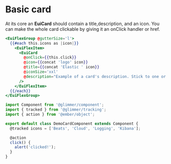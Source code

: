 # Basic card

<EuiText>
<p>At its core an <strong>EuiCard</strong> should contain a <EuiCode @language="text">title</EuiCode>,<EuiCode @language="text">description</EuiCode>, and an <EuiCode @language="text">icon</EuiCode>. You can make the whole card clickable by giving it an <EuiCode @language="text">onClick</EuiCode> handler or <EuiCode @language="text">href</EuiCode>.</p>
</EuiText>

```hbs template
<EuiFlexGroup @gutterSize='l'>
  {{#each this.icons as |icon|}}
    <EuiFlexItem>
      <EuiCard
        @onClick={{this.click}}
        @icon={{concat 'logo' icon}}
        @title={{concat 'Elastic ' icon}}
        @iconSize='xxl'
        @description="Example of a card's description. Stick to one or two sentences."
      />
    </EuiFlexItem>
  {{/each}}
</EuiFlexGroup>
```

```js component
import Component from '@glimmer/component';
import { tracked } from '@glimmer/tracking';
import { action } from '@ember/object';

export default class DemoCardComponent extends Component {
  @tracked icons = ['Beats', 'Cloud', 'Logging', 'Kibana'];

  @action
  click() {
    alert('clicked!');
  }
}
```
